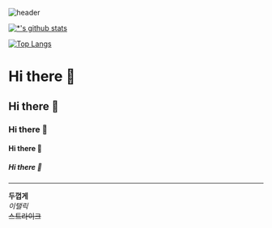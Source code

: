![header](https://capsule-render.vercel.app/api?type=wave&color=auto&height=300&section=header&text=유나%20Github&fontSize=90)

[![*'s github stats](https://github-readme-stats.vercel.app/api?username=yuuunaaaa)](https://github.com/yuuunaaaa)

[![Top Langs](https://github-readme-stats.vercel.app/api/top-langs/?username=yuuunaaaa&layout=compact)](https://github.com/깃허브아이디/github-readme-stats)



# Hi there 👋
## Hi there 👋
### Hi there 👋
#### Hi there 👋
##### Hi there 👋
---

**두껍게**<br>
*이탤릭*<br>
~~스트라이크~~<br>
